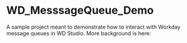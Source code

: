# WD_MesssageQueue_Demo
A sample project meant to demonstrate how to interact with Workday message queues in WD Studio. More background is here:
